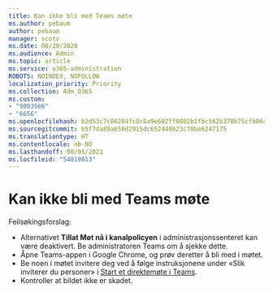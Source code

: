 ```yaml
---
title: Kan ikke bli med Teams møte
ms.author: pebaum
author: pebaum
manager: scotv
ms.date: 08/20/2020
ms.audience: Admin
ms.topic: article
ms.service: o365-administration
ROBOTS: NOINDEX, NOFOLLOW
localization_priority: Priority
ms.collection: Adm_O365
ms.custom:
- "9003566"
- "6656"
ms.openlocfilehash: b2d53c7c06264fc0c6a9e682ff0802b1fbc562b378b75cfb06ca330492dfcf22
ms.sourcegitcommit: b5f7da89a650d2915dc652449623c78be6247175
ms.translationtype: HT
ms.contentlocale: nb-NO
ms.lasthandoff: 08/05/2021
ms.locfileid: "54019013"
---
```

# <a name="cant-join-teams-meeting"></a>Kan ikke bli med Teams møte

Feilsøkingsforslag:  

- Alternativet  **Tillat Møt nå i kanalpolicyen**  i administrasjonssenteret kan være deaktivert. Be administratoren Teams om å sjekke dette.
- Åpne Teams-appen i Google Chrome, og prøv deretter å bli med i møtet.
- Be noen i møtet invitere deg ved å følge instruksjonene under «Slik inviterer du personer» i [Start et direktemøte i Teams](https://support.microsoft.com/office/start-an-instant-meeting-in-teams-ff95e53f-8231-4739-87fa-00b9723f4ef5).
- Kontroller at bildet ikke er skadet.
